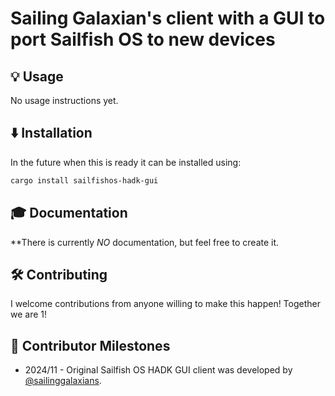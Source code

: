 # Sailing Galaxian's client with a GUI to port Sailfish OS to new devices

## 💡 Usage
No usage instructions yet.

## ⬇️ Installation

In the future when this is ready it can be installed using:

```bash
cargo install sailfishos-hadk-gui
```

## 🎓 Documentation

**There is currently _NO_ documentation, but feel free to create it.

## 🛠 Contributing

I welcome contributions from anyone willing to make this happen! Together we are 1!

## 📜 Contributor Milestones

- 2024/11 - Original Sailfish OS HADK GUI client was developed by [@sailinggalaxians](https://github.com/sailinggalaxians).
